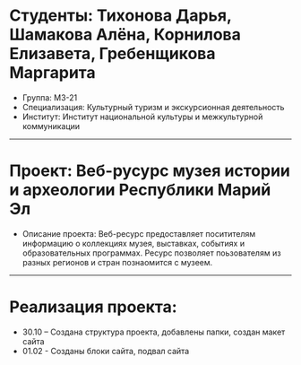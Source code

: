 # Студенты: Тихонова Дарья, Шамакова Алёна, Корнилова Елизавета, Гребенщикова Маргарита
- Группа: МЗ-21
- Специализация: Культурный туризм и экскурсионная деятельность
- Институт: Институт национальной культуры и межкультурной коммуникации
---
# Проект: Веб-русурс музея истории и археологии Республики Марий Эл
- Описание проекта: Веб-ресурс предоставляет поситителям информацию о коллекциях музея, выставках, событиях и образовательных программах.  Ресурс позволяет поьзователям из разных регионов и стран познаомится с музеем. 
---
# Реализация проекта:
- 30.10 – Создана структура проекта, добавлены папки, создан макет сайта
- 01.02 - Созданы блоки сайта, подвал сайта
